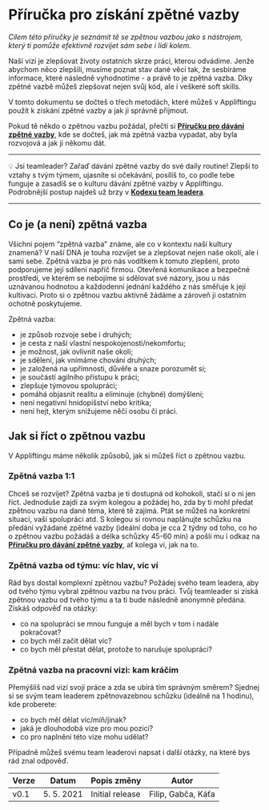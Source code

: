 # Příručka pro získání zpětné vazby

*Cílem této příručky je seznámit tě se zpětnou vazbou jako s nástrojem, který ti pomůže efektivně rozvíjet sám sebe i lidi kolem.*

Naší vizí je zlepšovat životy ostatních skrze práci, kterou odvádíme. Jenže abychom něco zlepšili, musíme poznat stav dané věci tak, že sesbíráme informace, které následně vyhodnotíme - a právě to je zpětná vazba. Díky zpětné vazbě můžeš zlepšovat nejen svůj kód, ale i veškeré soft skills.

V tomto dokumentu se dočteš o třech metodách, které můžeš v Appliftingu použít k získání zpětné vazby a jak ji správně přijmout.

Pokud tě někdo o zpětnou vazbu požádal, přečti si [**Příručku pro dávání zpětné vazby**](./giving-feedback.md), kde se dočteš, jak má zpětná vazba vypadat, aby byla rozvojová a jak ji někomu dát.

---

💡 Jsi teamleader? Zařaď dávání zpětné vazby do své daily routine! Zlepší to vztahy s tvým týmem, ujasníte si očekávání, posílíš to, co podle tebe funguje a zasadíš se o kulturu dávání zpětné vazby v Appliftingu. Podrobnější postup najdeš už brzy v [**Kodexu team leadera**](./team-leader-codex.md).

---

## Co je (a není) zpětná vazba

Všichni pojem “zpětná vazba” známe, ale co v kontextu naší kultury znamená? V naší DNA je touha rozvíjet se a zlepšovat nejen naše okolí, ale i sami sebe. Zpětná vazba je pro nás vodítkem k tomuto zlepšení, proto podporujeme její sdílení napříč firmou. Otevřená komunikace a bezpečné prostředí, ve kterém se nebojíme si sdělovat své názory, jsou u nás uznávanou hodnotou a každodenní jednání každého z nás směřuje k její kultivaci. Proto si o zpětnou vazbu aktivně žádáme a zároveň ji ostatním ochotně poskytujeme.
	
Zpětná vazba:

* je způsob rozvoje sebe i druhých;
* je cesta z naší vlastní nespokojenosti/nekomfortu;
* je možnost, jak ovlivnit naše okolí;
* je sdělení, jak vnímáme chování druhých;
* je založená na upřímnosti, důvěře a snaze porozumět si;
* je součástí agilního přístupu k práci;
* zlepšuje týmovou spolupráci;
* pomáhá objasnit realitu a eliminuje (chybné) domýšlení;
* není negativní hnidopišství nebo kritika;
* není hejt, kterým snižujeme něčí osobu či práci.

## Jak si říct o zpětnou vazbu

V Appliftingu máme několik způsobů, jak si můžeš říct o zpětnou vazbu.

### Zpětná vazba 1:1

Chceš se rozvíjet? Zpětná vazba je ti dostupná od kohokoli, stačí si o ni jen říct. Jednoduše zajdi za svým kolegou a požádej ho, zda by ti mohl předat zpětnou vazbu na dané téma, které tě zajímá. Ptát se můžeš na konkrétní situaci, vaši spolupráci atd. S kolegou si rovnou naplánujte schůzku na předání vyžádané zpětné vazby (ideální doba je cca 2 týdny od toho, co ho o zpětnou vazbu požádáš a délka schůzky 45-60 min) a pošli mu i odkaz na [**Příručku pro dávání zpětné vazby**](./giving-feedback.md), ať kolega ví, jak na to.

### Zpětná vazba od týmu: víc hlav, víc ví

Rád bys dostal komplexní zpětnou vazbu? Požádej svého team leadera, aby od tvého týmu vybral zpětnou vazbu na tvou práci. Tvůj teamleader si získá zpětnou vazbu od tvého týmu a ta ti bude následně anonymně předána. Získáš odpověď na otázky:

* co na spolupráci se mnou funguje a měl bych v tom i nadále pokračovat?
* co bych měl začít dělat víc?
* co bych měl přestat dělat, protože to narušuje spolupráci?

### Zpětná vazba na pracovní vizi: kam kráčím

Přemýšlíš nad vizí svojí práce a zda se ubírá tím správným směrem? Sjednej si se svým team leaderem zpětnovazebnou schůzku (ideálně na 1 hodinu), kde proberete:

* co bych měl dělat víc/míň/jinak?
* jaká je dlouhodobá vize pro mou pozici? 
* co pro naplnění této vize mohu udělat?

Případně můžeš svému team leaderovi napsat i další otázky, na které bys rád znal odpověď.

| Verze | Datum       | Popis změny                                         | Autor |
| ----- | ----------- | --------------------------------------------------- | ----- |
| v0.1  | 5. 5. 2021  | Initial release                                     | Filip, Gabča, Káťa |
